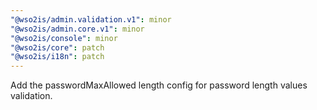 ```yaml
---
"@wso2is/admin.validation.v1": minor
"@wso2is/admin.core.v1": minor
"@wso2is/console": minor
"@wso2is/core": patch
"@wso2is/i18n": patch
---
```


Add the passwordMaxAllowed length config for password length values validation.
